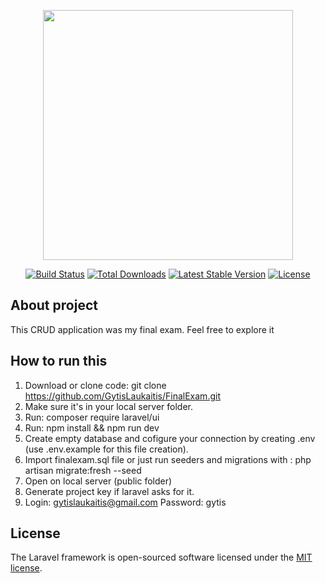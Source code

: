 <p align="center"><a href="https://laravel.com" target="_blank"><img src="https://raw.githubusercontent.com/laravel/art/master/logo-lockup/5%20SVG/2%20CMYK/1%20Full%20Color/laravel-logolockup-cmyk-red.svg" width="400"></a></p>

<p align="center">
<a href="https://travis-ci.org/laravel/framework"><img src="https://travis-ci.org/laravel/framework.svg" alt="Build Status"></a>
<a href="https://packagist.org/packages/laravel/framework"><img src="https://poser.pugx.org/laravel/framework/d/total.svg" alt="Total Downloads"></a>
<a href="https://packagist.org/packages/laravel/framework"><img src="https://poser.pugx.org/laravel/framework/v/stable.svg" alt="Latest Stable Version"></a>
<a href="https://packagist.org/packages/laravel/framework"><img src="https://poser.pugx.org/laravel/framework/license.svg" alt="License"></a>
</p>

## About project

<p>This CRUD application was my final exam. Feel free to explore it</p>

## How to run this

1. Download or clone code: git clone https://github.com/GytisLaukaitis/FinalExam.git 
2. Make sure it's in your local server folder.
3. Run: composer require laravel/ui
4. Run: npm install && npm run dev
5. Create empty database and cofigure your connection by creating .env  (use .env.example for this file creation).
6. Import finalexam.sql file or just run seeders and migrations with : php artisan migrate:fresh --seed
7. Open on local server (public folder)
8. Generate project key if laravel asks for it.
9. Login: gytislaukaitis@gmail.com  Password: gytis


## License

The Laravel framework is open-sourced software licensed under the [MIT license](https://opensource.org/licenses/MIT).
